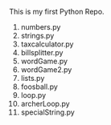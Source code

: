This is my first Python Repo.

1.  numbers.py
2.  strings.py
3.  taxcalculator.py
4.  billsplitter.py
5.  wordGame.py
6.  wordGame2.py
7.  lists.py
8.  foosball.py
9.  loop.py
10. archerLoop.py
11. specialString.py